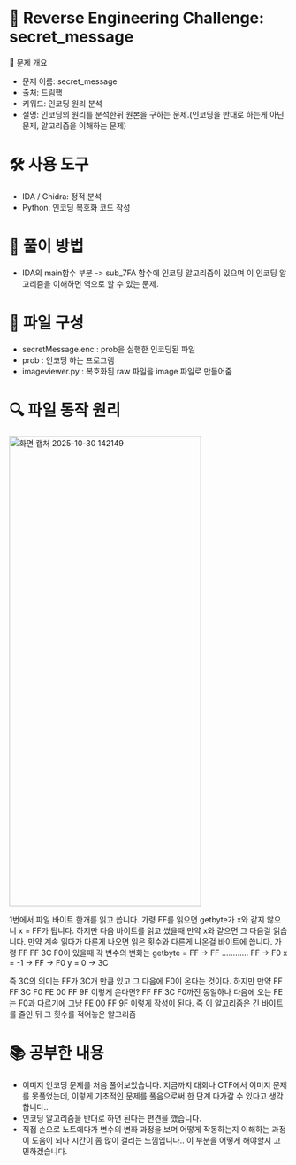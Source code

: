 # 🧩 Reverse Engineering Challenge: secret_message
📖 문제 개요
- 문제 이름: secret_message
- 출처: 드림핵
- 키워드: 인코딩 원리 분석
- 설명: 인코딩의 원리를 분석한뒤 원본을 구하는 문제.(인코딩을 반대로 하는게 아닌 문제, 알고리즘을 이해하는 문제)

# 🛠️ 사용 도구
- IDA / Ghidra: 정적 분석
- Python: 인코딩 복호화 코드 작성

# 🚀 풀이 방법
- IDA의 main함수 부분 -> sub_7FA 함수에 인코딩 알고리즘이 있으며 이 인코딩 알고리즘을 이해하면 역으로 할 수 있는 문제.

# 📁 파일 구성
- secretMessage.enc : prob을 실행한 인코딩된 파일
- prob : 인코딩 하는 프로그램
- imageviewer.py : 복호화된 raw 파일을 image 파일로 만들어줌

# 🔍 파일 동작 원리
<img width="347" height="849" alt="화면 캡처 2025-10-30 142149" src="https://github.com/user-attachments/assets/6acb7e4c-bb41-46cc-b3f8-4f2cc23c846a" />

1번에서 파일 바이트 한개를 읽고 씁니다. 가령 FF를 읽으면 getbyte가 x와 같지 않으니 x = FF가 됩니다.
하지만 다음 바이트를 읽고 썼을때 만약 x와 같으면 그 다음걸 읽습니다. 만약 계속 읽다가 다른게 나오면 읽은 횟수와 다른게 나온걸 바이트에 씁니다.
가령 FF FF 3C F0이 있을때 각 변수의 변화는
getbyte = FF -> FF ............ FF -> F0
x = -1 -> FF -> F0
y = 0 -> 3C

즉 3C의 의미는 FF가 3C개 만큼 있고 그 다음에 F0이 온다는 것이다.
하지만 만약 FF FF 3C F0 FE 00 FF 9F 이렇게 온다면?
FF FF 3C F0까진 동일하나 다음에 오는 FE는 F0과 다르기에 그냥 FE 00 FF 9F 이렇게 작성이 된다.
즉 이 알고리즘은 긴 바이트를 줄인 뒤 그 횟수를 적어놓은 알고리즘




# 📚 공부한 내용
- 이미지 인코딩 문제를 처음 풀어보았습니다. 지금까지 대회나 CTF에서 이미지 문제를 못풀었는데, 이렇게 기초적인 문제를 풀음으로써 한 단계 다가갈 수 있다고 생각합니다..
- 인코딩 알고리즘을 반대로 하면 된다는 편견을 깼습니다.
- 직접 손으로 노트에다가 변수의 변화 과정을 보며 어떻게 작동하는지 이해하는 과정이 도움이 되나 시간이 좀 많이 걸리는 느낌입니다.. 이 부분을 어떻게 해야할지 고민하겠습니다.
